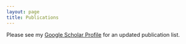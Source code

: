 ```yaml
---
layout: page
title: Publications
---
```



Please see my [Google Scholar
Profile](https://scholar.google.com/citations?user=vAqsLXcAAAAJ&hl=en) for an
updated publication list.

